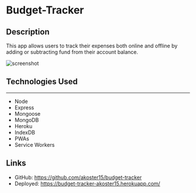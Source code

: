 # Budget-Tracker

## Description

This app allows users to track their expenses both online and offline by adding or subtracting fund from their account balance.

![screenshot](https://user-images.githubusercontent.com/85514792/146469153-1e797ac9-54a3-48e4-81e8-b96521a77b22.PNG)

## Technologies Used
----
- Node
- Express
- Mongoose
- MongoDB
- Heroku
- IndexDB
- PWAs
- Service Workers

## Links

- GitHub: https://github.com/akoster15/budget-tracker
- Deployed: https://budget-tracker-akoster15.herokuapp.com/
